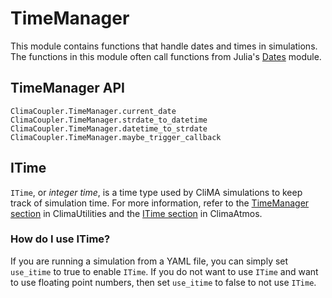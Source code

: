 # TimeManager

This module contains functions that handle dates and times
in simulations. The functions in this module often call
functions from Julia's [Dates](https://docs.julialang.org/en/v1/stdlib/Dates/) module.

## TimeManager API

```@docs
ClimaCoupler.TimeManager.current_date
ClimaCoupler.TimeManager.strdate_to_datetime
ClimaCoupler.TimeManager.datetime_to_strdate
ClimaCoupler.TimeManager.maybe_trigger_callback
```

## ITime

`ITime`, or _integer time_, is a time type used by CliMA simulations to keep
track of simulation time. For more information, refer to the
[TimeManager section](https://clima.github.io/ClimaUtilities.jl/dev/timemanager/)
in ClimaUtilities and the [ITime section](https://clima.github.io/ClimaAtmos.jl/dev/itime/)
in ClimaAtmos.

### How do I use ITime?

If you are running a simulation from a YAML file, you can simply set `use_itime`
to true to enable `ITime`. If you do not want to use `ITime` and want to use
floating point numbers, then set `use_itime` to false to not use `ITime`.
